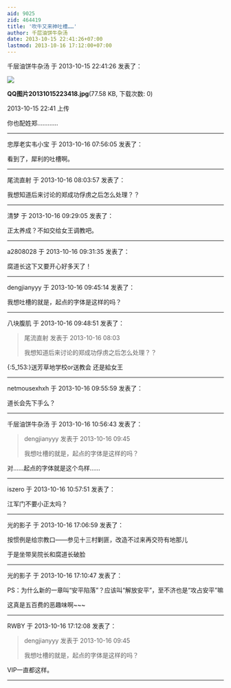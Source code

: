 ```yaml
---
aid: 9025
zid: 464419
title: '吹牛又来神吐槽……'
author: 千层油饼牛杂汤
date: 2013-10-15 22:41:26+07:00
lastmod: 2013-10-16 17:12:00+07:00
---
```


千层油饼牛杂汤 于 2013-10-15 22:41:26 发表了：

![](https://cdn.jsdelivr.net/gh/lzjluzijie/beichao@main/static/img/2241004xzt1ec0t4hvc44o.jpg)



**QQ图片20131015223418.jpg**(77.58 KB, 下载次数: 0)



2013-10-15 22:41 上传



你也配姓郑…………

---------

忠厚老实韦小宝 于 2013-10-16 07:56:05 发表了：

看到了，犀利的吐槽啊。

---------

尾流直射 于 2013-10-16 08:03:57 发表了：

我想知道后来讨论的郑成功俘虏之后怎么处理？？

---------

清梦 于 2013-10-16 09:29:05 发表了：

正太养成？不如交给女王调教吧。

---------

a2808028 于 2013-10-16 09:31:35 发表了：

腐道长这下又要开心好多天了！

---------

dengjianyyy 于 2013-10-16 09:45:14 发表了：

我想吐槽的就是，起点的字体是这样的吗？

---------

八块腹肌 于 2013-10-16 09:48:51 发表了：

> 尾流直射 发表于 2013-10-16 08:03
> 
> 我想知道后来讨论的郑成功俘虏之后怎么处理？？



{:5\_153:}送芳草地学校or送教会 还是給女王

---------

netmousexhxh 于 2013-10-16 09:55:59 发表了：

道长会先下手么？

---------

千层油饼牛杂汤 于 2013-10-16 10:56:43 发表了：

> dengjianyyy 发表于 2013-10-16 09:45
> 
> 我想吐槽的就是，起点的字体是这样的吗？



对……起点的字体就是这个鸟样……

---------

iszero 于 2013-10-16 10:57:51 发表了：

江军门不要小正太吗？

---------

光的影子 于 2013-10-16 17:06:59 发表了：

按惯例是给宗教口——参见十三村剿匪，改造不过来再交符有地那儿

于是坐带吴院长和腐道长破脸

---------

光的影子 于 2013-10-16 17:10:47 发表了：

PS：为什么新的一章叫“安平陷落”？应该叫“解放安平”，至不济也是“攻占安平”嘛

这真是五百费的恶趣味啊~~~

---------

RWBY 于 2013-10-16 17:12:08 发表了：

> dengjianyyy 发表于 2013-10-16 09:45
> 
> 我想吐槽的就是，起点的字体是这样的吗？



VIP一直都这样。

---------

